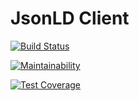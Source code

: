 # JsonLD Client

[![Build Status](https://travis-ci.org/bookboon/jsonld-client.svg?branch=master)](https://travis-ci.org/bookboon/jsonld-client)

[![Maintainability](https://api.codeclimate.com/v1/badges/29b2b459e695b932ea43/maintainability)](https://codeclimate.com/github/bookboon/jsonld-client/maintainability)

[![Test Coverage](https://api.codeclimate.com/v1/badges/29b2b459e695b932ea43/test_coverage)](https://codeclimate.com/github/bookboon/jsonld-client/test_coverage)

